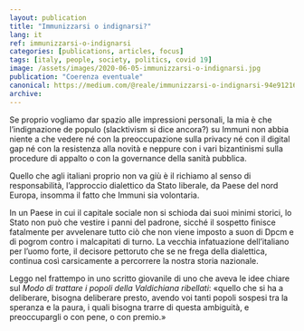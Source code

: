 ```yaml
---
layout: publication
title: "Immunizzarsi o indignarsi?"
lang: it
ref: immunizzarsi-o-indignarsi
categories: [publications, articles, focus]
tags: [italy, people, society, politics, covid 19]
image: /assets/images/2020-06-05-immunizzarsi-o-indignarsi.jpg
publication: "Coerenza eventuale"
canonical: https://medium.com/@reale/immunizzarsi-o-indignarsi-94e912160afd
archive:
---
```


Se proprio vogliamo dar spazio alle impressioni personali, la mia è che l’indignazione de populo (slacktivism si dice ancora?) su Immuni non abbia niente a che vedere né con la preoccupazione sulla privacy né con il digital gap né con la resistenza alla novità e neppure con i vari bizantinismi sulla procedure di appalto o con la governance della sanità pubblica.

Quello che agli italiani proprio non va giù è il richiamo al senso di responsabilità, l’approccio dialettico da Stato liberale, da Paese del nord Europa, insomma il fatto che Immuni sia volontaria.

In un Paese in cui il capitale sociale non si schioda dai suoi minimi storici, lo Stato non può che vestire i panni del padrone, sicché il sospetto finisce fatalmente per avvelenare tutto ciò che non viene imposto a suon di Dpcm e di pogrom contro i malcapitati di turno. La vecchia infatuazione dell’italiano per l’uomo forte, il decisore pettoruto che se ne frega della dialettica, continua così carsicamente a percorrere la nostra storia nazionale.

Leggo nel frattempo in uno scritto giovanile di uno che aveva le idee chiare sul *Modo di trattare i popoli della Valdichiana ribellati*: «quello che si ha a deliberare, bisogna deliberare presto, avendo voi tanti popoli sospesi tra la speranza e la paura, i quali bisogna trarre di questa ambiguità, e preoccupargli o con pene, o con premio.»
